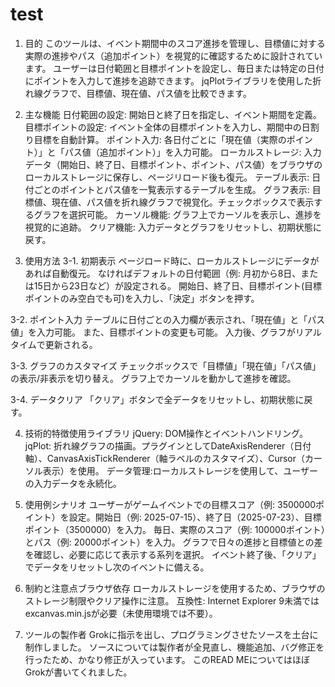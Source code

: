 # test 
1. 目的
このツールは、イベント期間中のスコア進捗を管理し、目標値に対する実際の進捗やパス（追加ポイント）を視覚的に確認するために設計されています。
ユーザーは日付範囲と目標ポイントを設定し、毎日または特定の日付にポイントを入力して進捗を追跡できます。
jqPlotライブラリを使用した折れ線グラフで、目標値、現在値、パス値を比較できます。


2. 主な機能
日付範囲の設定: 開始日と終了日を指定し、イベント期間を定義。
目標ポイントの設定: イベント全体の目標ポイントを入力し、期間中の日割り目標を自動計算。
ポイント入力: 各日付ごとに「現在値（実際のポイント）」と「パス値（追加ポイント）」を入力可能。
ローカルストレージ: 入力データ（開始日、終了日、目標ポイント、ポイント、パス値）をブラウザのローカルストレージに保存し、ページリロード後も復元。
テーブル表示: 日付ごとのポイントとパス値を一覧表示するテーブルを生成。
グラフ表示: 目標値、現在値、パス値を折れ線グラフで視覚化。チェックボックスで表示するグラフを選択可能。
カーソル機能: グラフ上でカーソルを表示し、進捗を視覚的に追跡。
クリア機能: 入力データとグラフをリセットし、初期状態に戻す。


3. 使用方法
3-1. 初期表示
ページロード時に、ローカルストレージにデータがあれば自動復元。
なければデフォルトの日付範囲（例: 月初から8日、または15日から23日など）が設定される。
開始日、終了日、目標ポイント(目標ポイントのみ空白でも可)を入力し、「決定」ボタンを押す。

3-2. ポイント入力
テーブルに日付ごとの入力欄が表示され、「現在値」と「パス値」を入力可能。
また、目標ポイントの変更も可能。
入力後、グラフがリアルタイムで更新される。

3-3. グラフのカスタマイズ
チェックボックスで「目標値」「現在値」「パス値」の表示/非表示を切り替え。
グラフ上でカーソルを動かして進捗を確認。

3-4. データクリア
「クリア」ボタンで全データをリセットし、初期状態に戻す。


4. 技術的特徴使用ライブラリ
jQuery: DOM操作とイベントハンドリング。
jqPlot: 折れ線グラフの描画。プラグインとしてDateAxisRenderer（日付軸）、CanvasAxisTickRenderer（軸ラベルのカスタマイズ）、Cursor（カーソル表示）を使用。
データ管理:ローカルストレージを使用して、ユーザーの入力データを永続化。


5. 使用例シナリオ
ユーザーがゲームイベントでの目標スコア（例: 3500000ポイント）を設定。開始日（例: 2025-07-15）、終了日（2025-07-23）、目標ポイント（3500000）を入力。
毎日、実際のスコア（例: 100000ポイント）とパス（例: 20000ポイント）を入力。
グラフで日々の進捗と目標値との差を確認し、必要に応じて表示する系列を選択。
イベント終了後、「クリア」でデータをリセットし次のイベントに備える。


6. 制約と注意点ブラウザ依存
ローカルストレージを使用するため、ブラウザのストレージ制限やクリア操作に注意。
互換性: Internet Explorer 9未満ではexcanvas.min.jsが必要（未使用環境では不要）。


7. ツールの製作者
Grokに指示を出し、プログラミングさせたソースを土台に制作しました。
ソースについては製作者が全見直し、機能追加、バグ修正を行ったため、かなり修正が入っています。
このREAD MEについてはほぼGrokが書いてくれました。
